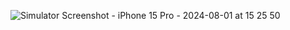 ![Simulator Screenshot - iPhone 15 Pro - 2024-08-01 at 15 25 50](https://github.com/user-attachments/assets/edfa2e63-df15-4f1d-8ca6-842cfabf55bb)
